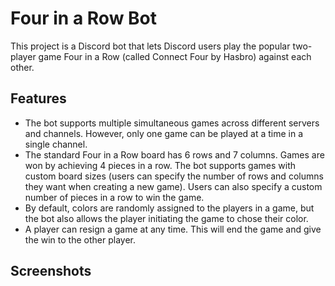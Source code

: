 # Four in a Row Bot

This project is a Discord bot that lets Discord users play the popular two-player game 
Four in a Row (called Connect Four by Hasbro) against each other. 

## Features


* The bot supports multiple simultaneous games across different servers and channels. However, 
only one game can be played at a time in a single channel.
* The standard Four in a Row board has 6 rows and 7 columns. Games are won by achieving 4 pieces in a row. The bot 
  supports games with custom board sizes (users can specify the number of rows and columns they want when creating  a new game).
  Users can also specify a custom number of pieces in a row to win the game.
* By default, colors are randomly assigned to the players in a game, but the bot also allows the player 
  initiating the game to chose their color.
* A player can resign a game at any time. This will end the game and give the win to the other player.


## Screenshots



